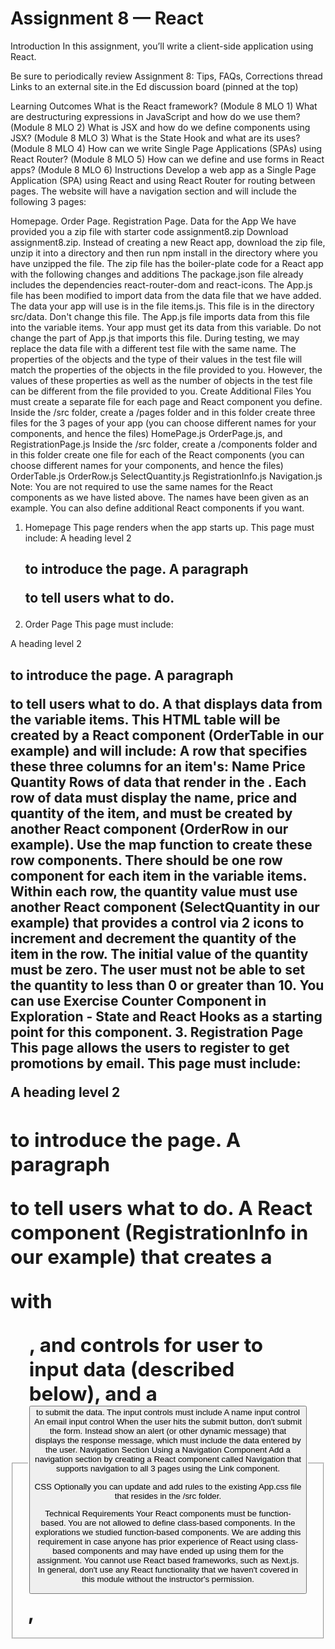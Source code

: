 # Assignment 8 — React

Introduction
In this assignment, you’ll write a client-side application using React.

Be sure to periodically review Assignment 8: Tips, FAQs, Corrections thread Links to an external site.in the Ed discussion board (pinned at the top) 

Learning Outcomes
What is the React framework? (Module 8 MLO 1)
What are destructuring expressions in JavaScript and how do we use them? (Module 8 MLO 2)
What is JSX and how do we define components using JSX? (Module 8 MLO 3)
What is the State Hook and what are its uses? (Module 8 MLO 4)
How can we write Single Page Applications (SPAs) using React Router? (Module 8 MLO 5)
How can we define and use forms in React apps? (Module 8 MLO 6)
Instructions
Develop a web app as a Single Page Application (SPA) using React and using React Router for routing between pages. The website will have a navigation section and will include the following 3 pages:

Homepage.
Order Page.
Registration Page.
Data for the App
We have provided you a zip file with starter code assignment8.zip Download assignment8.zip.
Instead of creating a new React app, download the zip file, unzip it into a directory and then run npm install in the directory where you  have unzipped the file.
The zip file has the boiler-plate code for a React app with the following changes and additions
The package.json file already includes the dependencies react-router-dom and react-icons.
The App.js file has been modified to import data from the data file that we have added.
The data your app will use is in the file items.js.
This file is in the directory src/data.
Don't change this file.
The App.js file imports data from this file into the variable items.
Your app must get its data from this variable.
Do not change the part of App.js that imports this file.
During testing, we may replace the data file with a different test file with the same name.
The properties of the objects and the type of their values in the test file will match the properties of the objects in the file provided to you.
However, the values of these properties as well as the number of objects in the test file can be different from the file provided to you.
Create Additional Files
You must create a separate file for each page and React component you define.
Inside the /src folder, create a /pages folder and in this folder create three files for the 3 pages of your app (you can choose different names for your components, and hence the files)
HomePage.js
OrderPage.js, and
RegistrationPage.js
Inside the /src folder, create a /components folder and in this folder create one file for each of the React components (you can choose different names for your components, and hence the files)
OrderTable.js
OrderRow.js
SelectQuantity.js
RegistrationInfo.js
Navigation.js
Note:
You are not required to use the same names for the React components as we have listed above. The names have been given as an example.
You can also define additional React components if you want.
1. Homepage
This page renders when the app starts up.
This page must include:
A heading level 2 <h2> to introduce the page.
A paragraph <p> to tell users what to do.
2. Order Page
This page must include:

A heading level 2 <h2> to introduce the page.
A paragraph <p> to tell users what to do.
A <table> that displays data from the variable items. This HTML table will be created by a React component (OrderTable in our example) and will include:
A <thead> row that specifies these three columns for an item's:
Name
Price
Quantity
Rows of data that render in the <tbody>.
Each row of data must display the name, price and quantity of the item, and must be created by another React component (OrderRow in our example).
Use the map function to create these row components. There should be one row component for each item in the variable items.
Within each row, the quantity value must use another React component (SelectQuantity in our example) that provides a control via 2 icons to increment and decrement the quantity of the item in the row.
The initial value of the quantity must be zero.
The user must not be able to set the quantity to less than 0 or greater than 10.
You can use Exercise Counter Component in Exploration - State and React Hooks as a starting point for this component.
3. Registration Page
This page allows the users to register to get promotions by email. This page must include:

A heading level 2 <h2> to introduce the page.
A paragraph <p> to tell users what to do.
A React component (RegistrationInfo in our example) that creates a <form> with <fieldset>, <legend>, and controls for user to input data (described below), and a <button> to submit the data.
The input controls must include
A name input control
An email input control
When the user hits the submit button, don't submit the form. Instead show an alert (or other dynamic message) that displays the response message, which must include the data entered by the user.
Navigation Section Using a Navigation Component
Add a navigation section by creating a React component called Navigation that supports navigation to all 3 pages using the Link component.

CSS
Optionally you can update and add rules to the existing App.css file that resides in the /src folder.

Technical Requirements
Your React components must be function-based. You are not allowed to define class-based components.
In the explorations we studied function-based components. We are adding this requirement in case anyone has prior experience of React using class-based components and may have ended up using them for the assignment.
You cannot use React based frameworks, such as Next.js. In general, don't use any React functionality that we haven't covered in this module without the instructor's permission.
